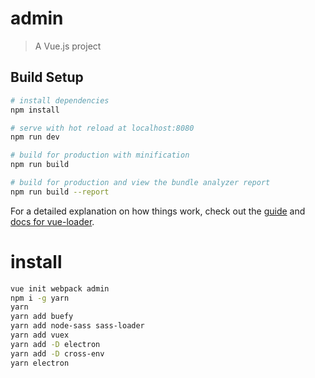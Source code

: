 # admin

> A Vue.js project

## Build Setup

``` bash
# install dependencies
npm install

# serve with hot reload at localhost:8080
npm run dev

# build for production with minification
npm run build

# build for production and view the bundle analyzer report
npm run build --report
```

For a detailed explanation on how things work, check out the [guide](http://vuejs-templates.github.io/webpack/) and [docs for vue-loader](http://vuejs.github.io/vue-loader).

# install

``` bash
vue init webpack admin
npm i -g yarn
yarn
yarn add buefy
yarn add node-sass sass-loader
yarn add vuex
yarn add -D electron
yarn add -D cross-env
yarn electron
```
